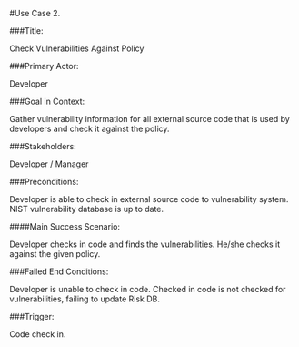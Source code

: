 #Use Case 2.

###Title: 

Check Vulnerabilities Against Policy

###Primary Actor: 

Developer

###Goal in Context: 

Gather vulnerability information for all external source code that is used by developers and check it against the policy.

###Stakeholders: 

Developer / Manager

###Preconditions: 

Developer is able to check in external source code to vulnerability system. NIST vulnerability database is up to date. 

####Main Success Scenario:

Developer checks in code and finds the vulnerabilities. He/she checks it against the given policy.

###Failed End Conditions: 

Developer is unable to check in code. Checked in code is not checked for vulnerabilities, failing to update Risk DB. 

###Trigger: 

Code check in.

